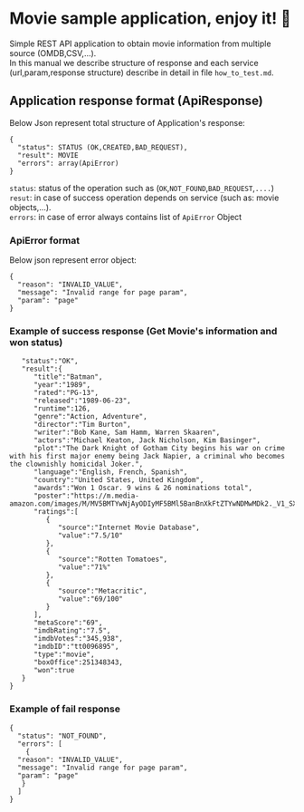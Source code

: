 # Movie sample application, enjoy it! :slightly_smiling_face:
Simple REST API application to obtain movie information from multiple source (OMDB,CSV,...).  
In this manual we describe structure of response and each service (url,param,response structure) describe in detail in file `how_to_test.md`.

## Application response format (ApiResponse)
Below Json represent total structure of Application's response:
```
{
  "status": STATUS (OK,CREATED,BAD_REQUEST),
  "result": MOVIE 
  "errors": array(ApiError)
}
```
`status`: status of the operation such as (`OK`,`NOT_FOUND`,`BAD_REQUEST`,`....`)  
`resut`: in case of success operation depends on service (such as: movie objects,...).  
`errors`: in case of error always contains list of `ApiError` Object

### ApiError format
Below json represent error object:
```
{
  "reason": "INVALID_VALUE",
  "message": "Invalid range for page param",
  "param": "page"
}
```
### Example of success response (Get Movie's information and won status)

```
   "status":"OK",
   "result":{
      "title":"Batman",
      "year":"1989",
      "rated":"PG-13",
      "released":"1989-06-23",
      "runtime":126,
      "genre":"Action, Adventure",
      "director":"Tim Burton",
      "writer":"Bob Kane, Sam Hamm, Warren Skaaren",
      "actors":"Michael Keaton, Jack Nicholson, Kim Basinger",
      "plot":"The Dark Knight of Gotham City begins his war on crime with his first major enemy being Jack Napier, a criminal who becomes the clownishly homicidal Joker.",
      "language":"English, French, Spanish",
      "country":"United States, United Kingdom",
      "awards":"Won 1 Oscar. 9 wins & 26 nominations total",
      "poster":"https://m.media-amazon.com/images/M/MV5BMTYwNjAyODIyMF5BMl5BanBnXkFtZTYwNDMwMDk2._V1_SX300.jpg",
      "ratings":[
         {
            "source":"Internet Movie Database",
            "value":"7.5/10"
         },
         {
            "source":"Rotten Tomatoes",
            "value":"71%"
         },
         {
            "source":"Metacritic",
            "value":"69/100"
         }
      ],
      "metaScore":"69",
      "imdbRating":"7.5",
      "imdbVotes":"345,938",
      "imdbID":"tt0096895",
      "type":"movie",
      "boxOffice":251348343,
      "won":true
   }
}
```
### Example of fail response
```
{
  "status": "NOT_FOUND",
  "errors": [
    {
  "reason": "INVALID_VALUE",
  "message": "Invalid range for page param",
  "param": "page"
   }
  ]
}
```


